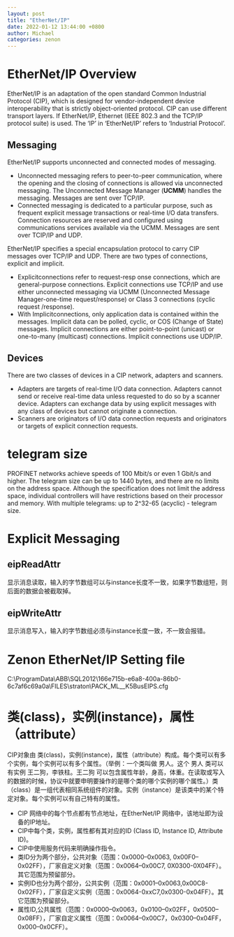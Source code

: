 ```yaml
---
layout: post
title: "EtherNet/IP"
date: 2022-01-12 13:44:00 +0800
author: Michael
categories: zenon
---
```


# EtherNet/IP Overview
EtherNet/IP is an adaptation of the open standard Common Industrial Protocol (CIP), which is designed for vendor-independent device interoperability that is strictly object-oriented protocol.
CIP can use different transport layers. If EtherNet/IP, Ethernet (IEEE 802.3 and the TCP/IP protocol suite) is used. The ‘IP’ in ‘EtherNet/IP’ refers to ‘Industrial Protocol’.

## Messaging
EtherNet/IP supports unconnected and connected modes of messaging.

- Unconnected messaging refers to peer-to-peer communication, where the opening and the closing of connections is allowed via unconnected messaging. The Unconnected Message Manager (**UCMM**) handles the messaging. Messages are sent over TCP/IP.
- Connected messaging is dedicated to a particular purpose, such as frequent explicit message transactions or real-time I/O data transfers. Connection resources are reserved and configured using communications services available via the UCMM. Messages are sent over TCIP/IP and UDP.

EtherNet/IP specifies a special encapsulation protocol to carry CIP messages over TCP/IP and UDP. There are two types of connections, explicit and implicit.

- Explicitconnections refer to request-resp
onse connections, which are general-purpose connections. Explicit connections use TCP/IP and use either unconnected messaging via UCMM (Unconnected Message Manager-one-time request/response) or Class 3 connections (cyclic request /response).
- With Implicitconnections, only application data is contained within the messages. Implicit data can be polled, cyclic, or COS (Change of State) messages. Implicit connections are either point-to-point (unicast) or one-to-many (multicast) connections. Implicit connections use UDP/IP.

## Devices
There are two classes of devices in a CIP network, adapters and scanners.

- Adapters are targets of real-time I/O data connection. Adapters cannot send or receive real-time data unless requested to do so by a scanner device. Adapters can exchange data by using explicit messages with any class of devices but cannot originate a connection.
- Scanners are originators of I/O data connection requests and originators or targets of explicit connection requests.

# telegram size
PROFINET networks achieve speeds of 100 Mbit/s or even 1 Gbit/s and higher. The telegram size can be up to 1440 bytes, and there are no limits on the address space. Although the specification does not limit the address space, individual controllers will have restrictions based on their processor and memory. With multiple telegrams: up to 2^32-65 (acyclic) - telegram size.

# Explicit Messaging
## eipReadAttr
显示消息读取，输入的字节数组可以与instance长度不一致，如果字节数组短，则后面的数据会被截取掉。
## eipWriteAttr
显示消息写入，输入的字节数组必须与instance长度一致，不一致会报错。

# Zenon EtherNet/IP Setting file
C:\ProgramData\ABB\SQL2012\166e715b-e6a8-400a-86b0-6c7af6c69a0a\FILES\straton\PACK_ML\__K5BusEIPS.cfg

# 类(class)，实例(instance)，属性（attribute）
CIP对象由 类(class)，实例(instance)，属性（attribute）构成。每个类可以有多个实例，每个实例可以有多个属性。（举例：一个类叫做 男人。这个 男人 类可以有实例 王二狗，李铁柱。王二狗 可以包含属性年龄，身高，体重。在读取或写入的数据的时候，协议中就要申明要操作的是哪个类的哪个实例的哪个属性。）类（class）是一组代表相同系统组件的对象。实例（instance）是该类中的某个特定对象。每个实例可以有自己特有的属性。

- CIP 网络中的每个节点都有节点地址，在EtherNet/IP 网络中，该地址即为设备的IP地址。
- CIP中每个类，实例，属性都有其对应的ID (Class ID, Instance ID, Attribute ID)。
- CIP中使用服务代码来明确操作指令。
- 类ID分为两个部分，公共对象（范围：0x0000–0x0063, 0x00F0–0x02FF），厂家自定义对象（范围：0x0064–0x00C7, 0X0300-0X04FF）。其它范围为预留部分。
- 实例ID也分为两个部分，公共实例（范围：0x0001–0x0063,0x00C8-0x02FF），厂家自定义实例（范围：0x0064-0xxC7,0x0300-0x04FF）。其它范围为预留部分。
- 属性ID,公共属性（范围：0x0000–0x0063，0x0100–0x02FF，0x0500–0x08FF），厂家自定义属性（范围：0x0064–0x00C7，0x0300–0x04FF，0x000–0x0CFF）。